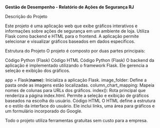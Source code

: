 **Gestão de Desempenho - Relatório de Ações de Segurança RJ**


Descrição do Projeto


Este projeto é uma aplicação web que exibe gráficos interativos e informações sobre ações de segurança em um ambiente de loja. Utiliza Flask como backend e HTML para o frontend. A aplicação permite selecionar e visualizar gráficos baseados em dados específicos.

Estrutura do Projeto
O projeto é composto por duas partes principais:

Código Python (Flask)
Código HTML
Código Python (Flask)
O backend da aplicação é implementado utilizando o framework Flask. Ele gerencia a seleção e exibição dos gráficos.

app = Flask(__name__): Inicializa a aplicação Flask.
image_folder: Define a pasta onde as imagens estão localizadas.
column_chart_mapping: Mapeia nomes de colunas para URLs dos gráficos.
index(): Rota principal que renderiza a página index.html. Permite a seleção e exibição de gráficos baseados na escolha do usuário.
Código HTML
O HTML define a estrutura e o estilo da interface do usuário. Ele inclui links, uma área para gráficos e um formulário incorporado do Google.


Todo o projeto utiliza ferramentas gratuitas sem custo para a empresa.
